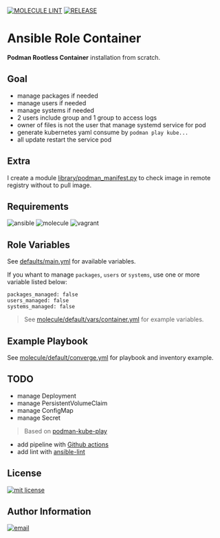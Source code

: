[![MOLECULE LINT](https://github.com/buissetemmanuel/ansible-role-container/actions/workflows/molecule-lint.yml/badge.svg)](https://github.com/buissetemmanuel/ansible-role-container/actions/workflows/molecule-lint.yml)
[![RELEASE](https://github.com/buissetemmanuel/ansible-role-container/actions/workflows/release.yml/badge.svg)](https://github.com/buissetemmanuel/ansible-role-container/actions/workflows/release.yml)


Ansible Role Container
=========

**Podman Rootless Container** installation from scratch.

Goal
--------------

- manage packages if needed
- manage users if needed
- manage systems if needed
- 2 users include group and 1 group to access logs
- owner of files is not the user that manage systemd service for pod
- generate kubernetes yaml consume by `podman play kube...`
- all update restart the service pod

Extra
--------------

I create a module [library/podman_manifest.py](library/podman_manifest.py) to check image in remote registry without to pull image.

Requirements
--------------
![ansible](https://img.shields.io/badge/ansible-2.12.3-green.svg)
![molecule](https://img.shields.io/badge/molecule-4.0.4-green.svg)
![vagrant](https://img.shields.io/badge/vagrant-2.0.0-green.svg)

Role Variables
--------------

See [defaults/main.yml](defaults/main.yml) for available variables.

If you whant to manage `packages`, `users` or `systems`, use one or more variable listed below:

    packages_managed: false
    users_managed: false
    systems_managed: false

> See [molecule/default/vars/container.yml](molecule/default/vars/container.yml) for example variables.

Example Playbook
----------------

See [molecule/default/converge.yml](molecule/default/converge.yml) for playbook and inventory example.

TODO
-------
- manage Deployment
- manage PersistentVolumeClaim
- manage ConfigMap
- manage Secret

> Based on [podman-kube-play](https://docs.podman.io/en/latest/markdown/podman-kube-play.1.html)

- add pipeline with [Github actions](https://github.com/features/actions)
- add lint with [ansible-lint](https://ansible-lint.readthedocs.io/)

License
-------

[mit license]: https://img.shields.io/badge/License-MIT-blue.svg
[![mit license]](LICENSE.md)

Author Information
------------------

[email]: https://img.shields.io/badge/@-emmanuel@buisset.ch-orange.svg
[![email]](mailto:emmanue@buisset.ch)
